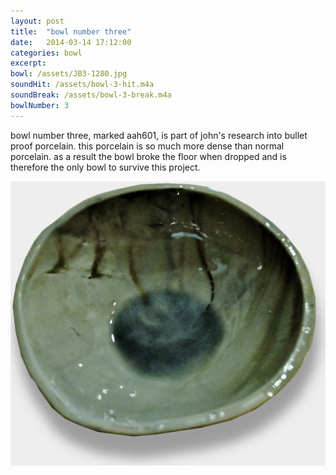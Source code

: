 ```yaml
---
layout: post
title:  "bowl number three"
date:   2014-03-14 17:12:00
categories: bowl
excerpt: 
bowl: /assets/JB3-1280.jpg
soundHit: /assets/bowl-3-hit.m4a
soundBreak: /assets/bowl-3-break.m4a
bowlNumber: 3
---
```



bowl number three, marked aah601, is part of john\'s research into bullet proof porcelain. this porcelain is so much more dense than normal porcelain. as a result the bowl broke the floor when dropped and is therefore the only bowl to survive this project. 

<img src="/assets/JB3-1280.jpg" class="bowl-large"/>




